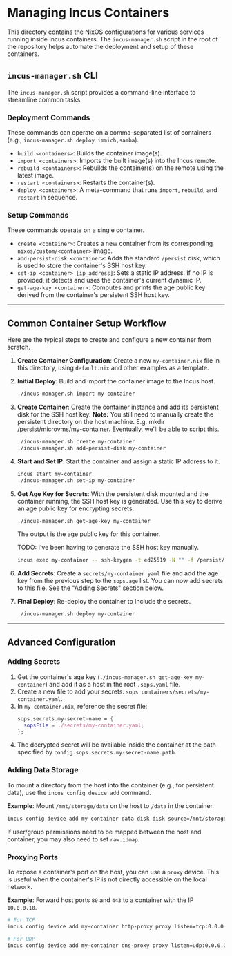 # Managing Incus Containers

This directory contains the NixOS configurations for various services running inside Incus containers. The `incus-manager.sh` script in the root of the repository helps automate the deployment and setup of these containers.

## `incus-manager.sh` CLI

The `incus-manager.sh` script provides a command-line interface to streamline common tasks.

### Deployment Commands
These commands can operate on a comma-separated list of containers (e.g., `incus-manager.sh deploy immich,samba`).

- `build <containers>`: Builds the container image(s).
- `import <containers>`: Imports the built image(s) into the Incus remote.
- `rebuild <containers>`: Rebuilds the container(s) on the remote using the latest image.
- `restart <containers>`: Restarts the container(s).
- `deploy <containers>`: A meta-command that runs `import`, `rebuild`, and `restart` in sequence.

### Setup Commands
These commands operate on a single container.

- `create <container>`: Creates a new container from its corresponding `nixos/custom/<container>` image.
- `add-persist-disk <container>`: Adds the standard `/persist` disk, which is used to store the container's SSH host key.
- `set-ip <container> [ip_address]`: Sets a static IP address. If no IP is provided, it detects and uses the container's current dynamic IP.
- `get-age-key <container>`: Computes and prints the age public key derived from the container's persistent SSH host key.

---

## Common Container Setup Workflow

Here are the typical steps to create and configure a new container from scratch.

1.  **Create Container Configuration**: Create a new `my-container.nix` file in this directory, using `default.nix` and other examples as a template.

2.  **Initial Deploy**: Build and import the container image to the Incus host.
    ```bash
    ./incus-manager.sh import my-container
    ```

3.  **Create Container**: Create the container instance and add its persistent disk for the SSH host key.
    **Note:** You still need to manually create the persistent directory on the host machine. E.g. mkdir /persist/microvms/my-container. Eventually, we'll be able to script this.
    ```bash
    ./incus-manager.sh create my-container
    ./incus-manager.sh add-persist-disk my-container
    ```

4.  **Start and Set IP**: Start the container and assign a static IP address to it.
    ```bash
    incus start my-container
    ./incus-manager.sh set-ip my-container
    ```

5.  **Get Age Key for Secrets**: With the persistent disk mounted and the container running, the SSH host key is generated. Use this key to derive an age public key for encrypting secrets.
    ```bash
    ./incus-manager.sh get-age-key my-container
    ```
    The output is the age public key for this container.

    TODO: I've been having to generate the SSH host key manually.
    ```bash
    incus exec my-container -- ssh-keygen -t ed25519 -N "" -f /persist/etc/ssh/ssh_host_ed25519_key
    ```

6.  **Add Secrets**: Create a `secrets/my-container.yaml` file and add the age key from the previous step to the `sops.age` list. You can now add secrets to this file. See the "Adding Secrets" section below.

7.  **Final Deploy**: Re-deploy the container to include the secrets.
    ```bash
    ./incus-manager.sh deploy my-container
    ```

---

## Advanced Configuration

### Adding Secrets

1.  Get the container's age key (`./incus-manager.sh get-age-key my-container`) and add it as a host in the root `.sops.yaml` file.
2.  Create a new file to add your secrets: `sops containers/secrets/my-container.yaml`.
3.  In `my-container.nix`, reference the secret file:
    ```nix
    sops.secrets.my-secret-name = {
      sopsFile = ./secrets/my-container.yaml;
    };
    ```
4.  The decrypted secret will be available inside the container at the path specified by `config.sops.secrets.my-secret-name.path`.

### Adding Data Storage

To mount a directory from the host into the container (e.g., for persistent data), use the `incus config device add` command.

**Example**: Mount `/mnt/storage/data` on the host to `/data` in the container.
```bash
incus config device add my-container data-disk disk source=/mnt/storage/data path=/data
```

If user/group permissions need to be mapped between the host and container, you may also need to set `raw.idmap`.

### Proxying Ports

To expose a container's port on the host, you can use a `proxy` device. This is useful when the container's IP is not directly accessible on the local network.

**Example**: Forward host ports `80` and `443` to a container with the IP `10.0.0.10`.
```bash
# For TCP
incus config device add my-container http-proxy proxy listen=tcp:0.0.0.0:80,443 connect=tcp:10.0.0.10:80,443

# For UDP
incus config device add my-container dns-proxy proxy listen=udp:0.0.0.0:53 connect=udp:10.0.0.10:53
```
